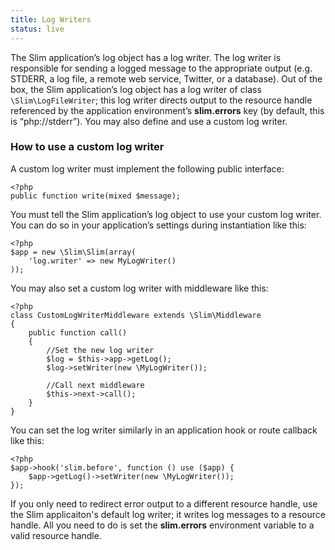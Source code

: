 ```yaml
---
title: Log Writers
status: live
---
```


The Slim application’s log object has a log writer. The log writer is responsible for sending a logged message to
the appropriate output (e.g. STDERR, a log file, a remote web service, Twitter, or a database). Out of the box,
the Slim application’s log object has a log writer of class `\Slim\LogFileWriter`; this log writer directs output
to the resource handle referenced by the application environment’s **slim.errors** key (by default, this is
“php://stderr”). You may also define and use a custom log writer.

### How to use a custom log writer

A custom log writer must implement the following public interface:

    <?php
    public function write(mixed $message);

You must tell the Slim application’s log object to use your custom log writer. You can do so in your application’s
settings during instantiation like this:

    <?php
    $app = new \Slim\Slim(array(
        'log.writer' => new MyLogWriter()
    ));

You may also set a custom log writer with middleware like this:

    <?php
    class CustomLogWriterMiddleware extends \Slim\Middleware
    {
        public function call()
        {
            //Set the new log writer
            $log = $this->app->getLog();
            $log->setWriter(new \MyLogWriter());

            //Call next middleware
            $this->next->call();
        }
    }

You can set the log writer similarly in an application hook or route callback like this:

    <?php
    $app->hook('slim.before', function () use ($app) {
        $app->getLog()->setWriter(new \MyLogWriter());
    });

If you only need to redirect error output to a different resource handle, use the Slim applicaiton's default log writer;
it writes log messages to a resource handle. All you need to do is set the **slim.errors** environment variable to a
valid resource handle.
